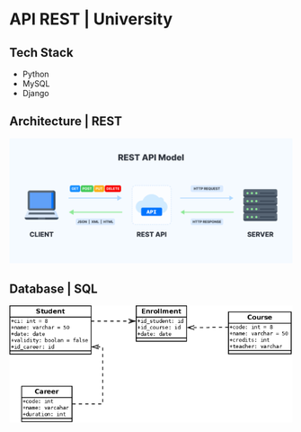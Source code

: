 # API REST | University
## Tech Stack 
* Python
* MySQL
* Django
## Architecture | REST
![REST](./resources/rest.png) 
## Database | SQL
![Database](./resources/database.png) 


